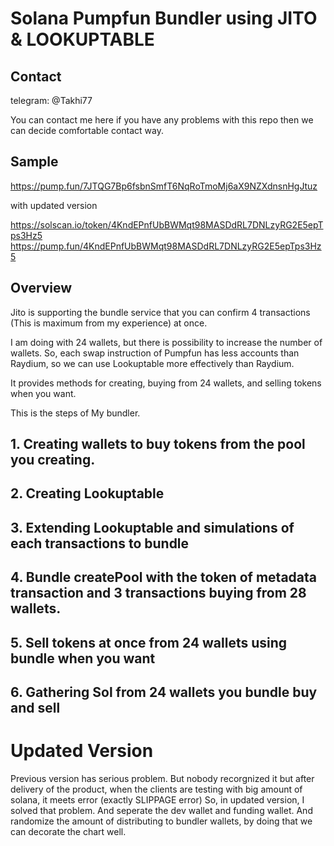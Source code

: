 # Solana Pumpfun Bundler using JITO & LOOKUPTABLE

## Contact
telegram: @Takhi77

You can contact me here if you have any problems with this repo then we can decide comfortable contact way.

## Sample

https://pump.fun/7JTQG7Bp6fsbnSmfT6NqRoTmoMj6aX9NZXdnsnHgJtuz

with updated version

https://solscan.io/token/4KndEPnfUbBWMqt98MASDdRL7DNLzyRG2E5epTps3Hz5
https://pump.fun/4KndEPnfUbBWMqt98MASDdRL7DNLzyRG2E5epTps3Hz5

## Overview

Jito is supporting the bundle service that you can confirm 4 transactions (This is maximum from my experience) at once.

I am doing with 24 wallets, but there is possibility to increase the number of wallets.
So, each swap instruction of Pumpfun has less accounts than Raydium, so we can use Lookuptable more effectively than Raydium.

It provides methods for creating, buying from 24 wallets, and selling tokens when you want.

This is the steps of My bundler.

## 1. Creating wallets to buy tokens from the pool you creating.

## 2. Creating Lookuptable

## 3. Extending Lookuptable and simulations of each transactions to bundle

## 4. Bundle createPool with the token of metadata transaction and 3 transactions buying from 28 wallets.

## 5. Sell tokens at once from 24 wallets using bundle when you want

## 6. Gathering Sol from 24 wallets you bundle buy and sell

# Updated Version

Previous version has serious problem.
But nobody recorgnized it but after delivery of the product, when the clients are testing with big amount of solana, it meets error (exactly SLIPPAGE error)
So, in updated version, I solved that problem.
And seperate the dev wallet and funding wallet.
And randomize the amount of distributing to bundler wallets, by doing that we can decorate the chart well.
